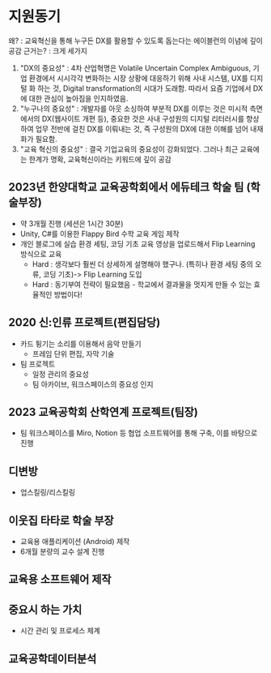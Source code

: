 # 지원동기
왜? : 교육혁신을 통해 누구든 DX를 활용할 수 있도록 돕는다는 에이블런의 이념에 깊이 공감
근거는? : 크게 세가지
1. "DX의 중요성" : 4차 산업혁명은 Volatile Uncertain Complex Ambiguous, 기업 환경에서 시시각각 변화하는 시장 상황에 대응하기 위해 사내 시스템, UX를 디지털 화 하는 것, Digital transformation의 시대가 도래함. 따라서 요즘 기업에서 DX에 대한 관심이 높아짐을 인지하였음. 
2. "누구나의 중요성" : 개발자를 아웃 소싱하여 부분적 DX를 이루는 것은 미시적 측면에서의 DX(웹사이트 개편 등), 중요한 것은 사내 구성원의 디지털 리터러시를 향상하여 업무 전반에 걸친 DX를 이뤄내는 것, 즉 구성원의 DX에 대한 이해를 넘어 내재화가 필요함.
3. "교육 혁신의 중요성" : 결국 기업교육의 중요성이 강화되었다. 그러나 최근 교육에는 한계가 명확, 교육혁신이라는 키워드에 깊이 공감

## 2023년 한양대학교 교육공학회에서 에듀테크 학술 팀 (학술부장)
- 약 3개월 진행 (세션은 1시간 30분)
- Unity, C#를 이용한 Flappy Bird 수학 교육 게임 제작
- 개인 블로그에 실습 환경 세팅, 코딩 기초 교육 영상을 업로드해서 Flip Learning 방식으로 교육
	- Hard : 생각보다 훨씬 더 상세하게 설명해야 했구나. (특히나 환경 세팅 중의 오류, 코딩 기초)-> Flip Learning 도입 
	- Hard : 동기부여 전략이 필요했음 - 학교에서 결과물을 멋지게 만들 수 있는 효율적인 방법이다!

## 2020 신:인류 프로젝트(편집담당)
- 카드 튕기는 소리를 이용해서 음악 만들기
	- 프레임 단위 편집, 자막 기술
- 팀 프로젝트
	- 일정 관리의 중요성
	- 팀 아카이브, 워크스페이스의 중요성 인지
## 2023 교육공학회 산학연계 프로젝트(팀장)
- 팀 워크스페이스를 Miro, Notion 등 협업 소프트웨어를 통해 구축, 이를 바탕으로 진행

## 디변방 
- 업스킬링/리스킬링

## 이웃집 타타로 학술 부장
- 교육용 애플리케이션 (Android) 제작
- 6개월 분량의 교수 설계 진행
## 교육용 소프트웨어 제작
## 중요시 하는 가치
- 시간 관리 및 프로세스 체계

## 교육공학데이터분석